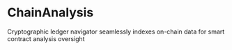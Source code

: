 # ChainAnalysis
Cryptographic ledger navigator seamlessly indexes on-chain data for smart contract analysis oversight
